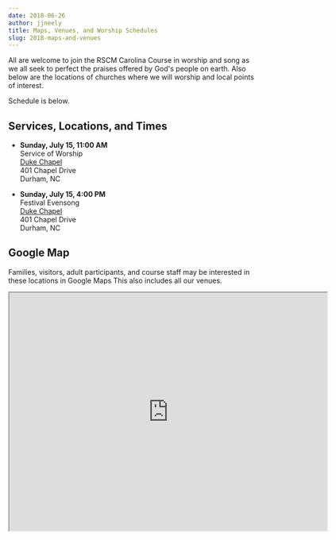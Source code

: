 ```yaml
---
date: 2018-06-26
author: jjneely
title: Maps, Venues, and Worship Schedules
slug: 2018-maps-and-venues
---
```


All are welcome to join the RSCM Carolina Course in worship and song as we all
seek to perfect the praises offered by God's people on earth.  Also below are
the locations of churches where we will worship and local points of interest.

Schedule is below.
<!--more-->

## Services, Locations, and Times

* **Sunday, July 15, 11:00 AM**  
  Service of Worship  
  [Duke Chapel][4]  
  401 Chapel Drive  
  Durham, NC

* **Sunday, July 15, 4:00 PM**  
  Festival Evensong  
  [Duke Chapel][4]  
  401 Chapel Drive  
  Durham, NC

## Google Map

Families, visitors, adult participants, and course staff may be interested
in these locations in Google Maps  This also includes all our venues.

<iframe src="https://www.google.com/maps/d/embed?mid=1jnUdofVTcCi__yqmROwYO-SfLZE"
    width="640"
    height="480"
    class="center-block">
</iframe>

[1]: https://www.google.com/maps/place/900+Hillsborough+St+Raleigh+NC
[2]: https://www.google.com/maps/place/304+East+Franklin+St+Chapel+Hill+NC
[3]: https://www.google.com/maps/place/1520+Canterbury+Road+Raleigh+NC
[4]: https://chapel.duke.edu/
[5]: http://www.hillyerchurch.org/
